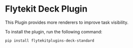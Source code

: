 # Flytekit Deck Plugin

This Plugin provides more renderers to improve task visibility.

To install the plugin, run the following command:

```bash
pip install flytekitplugins-deck-standard
```
